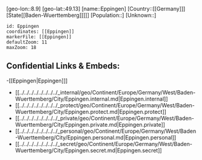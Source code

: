 ﻿---
location: [49.13,8.9]
mapzoom: [7,12] 
mapmarker: city 
type: City
tags:
- geo/City


SpocWebEntityId: 30041
isDeleted: false
confidential: public

---
[geo-lon::8.9]
[geo-lat::49.13]
[name::Eppingen]
[Country::[[Germany]]]
[State[[Baden-Wuerttemberg]]]]]
[Population::]
[Unknown::]


```leaflet
id: Eppingen
coordinates: [[Eppingen]]
markerFile: [[Eppingen]]
defaultZoom: 11 
maxZoom: 18
```


## Confidential Links & Embeds: 
-[[Eppingen|Eppingen]]] 
- [[../../../../../../../../_internal/geo/Continent/Europe/Germany/West/Baden-Wuerttemberg/City/Eppingen.internal.md|Eppingen.internal]] 
- [[../../../../../../../../_protect/geo/Continent/Europe/Germany/West/Baden-Wuerttemberg/City/Eppingen.protect.md|Eppingen.protect]] 
- [[../../../../../../../../_private/geo/Continent/Europe/Germany/West/Baden-Wuerttemberg/City/Eppingen.private.md|Eppingen.private]] 
- [[../../../../../../../../_personal/geo/Continent/Europe/Germany/West/Baden-Wuerttemberg/City/Eppingen.personal.md|Eppingen.personal]] 
- [[../../../../../../../../_secret/geo/Continent/Europe/Germany/West/Baden-Wuerttemberg/City/Eppingen.secret.md|Eppingen.secret]] 
